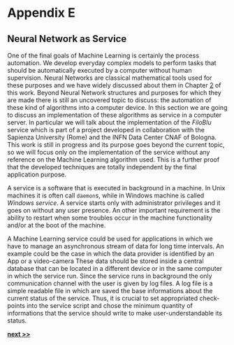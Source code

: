 # Appendix E
## Neural Network as Service

One of the final goals of Machine Learning is certainly the process automation.
We develop everyday complex models to perform tasks that should be automatically executed by a computer without human supervision.
Neural Networks are classical mathematical tools used for these purposes and we have widely discussed about them in Chapter [2](../../Chapter2/README.md) of this work.
Beyond Neural Network structures and purposes for which they are made there is still an uncovered topic to discuss: the automation of these kind of algorithms into a computer device.
In this section we are going to discuss an implementation of these algorithms as service in a computer server.
In particular we will talk about the implementation of the *FiloBlu* service which is part of a project developed in collaboration with the Sapienza University (Rome) and the INFN Data Center CNAF of Bologna.
This work is still in progress and its purpose goes beyond the current topic, so we will focus only on the implementation of the service without any reference on the Machine Learning algorithm used.
This is a further proof that the developed techniques are totally independent by the final application purpose.

A service is a software that is executed in background in a machine.
In Unix machines it is often call `daemon`s, while in Windows machine is called *Windows service*.
A service starts only with administrator privileges and it goes on without any user presence.
An other important requirement is the ability to restart when some troubles occur in the machine functionality and/or at the boot of the machine.

A Machine Learning service could be used for applications in which we have to manage an asynchronous stream of data for long time intervals.
An example could be the case in which the data provider is identified by an App or a video-camera
These data should be stored inside a central database that can be located in a different device or in the same computer in which the service run.
Since the service runs in background the only communication channel with the user is given by log files.
A log file is a simple readable file in which are saved the base informations about the current status of the service.
Thus, it is crucial to set appropriated check-points into the service script and chose the minimum quantity of informations that the service should write to make user-understandable its status.

[**next >>**](./Service.md)